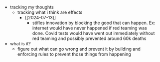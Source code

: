   * tracking my thoughts
    * tracking what i think are effects
      * [[2024-07-13]]
        * stifles innovation by blocking the good that can happen. Ex: internet would have never happened if red teaming was done. Covid tests would have went out immediately without red teaming and possibly prevented around 60k deaths
  * what is it?
    * figure out what can go wrong and prevent it by building and enforcing rules to prevent those things from happening